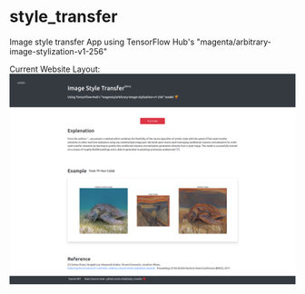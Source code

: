# style_transfer

Image style transfer App using TensorFlow Hub's "magenta/arbitrary-image-stylization-v1-256"

Current Website Layout:
![website image](style_transfer_website_capture.png)
